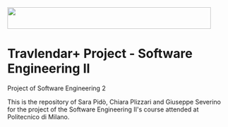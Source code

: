 <img src="https://i.imgur.com/JgV9gkR.png" width="460.5" height="49" />

#  Travlendar+ Project - Software Engineering II
Project of Software Engineering 2


This is the repository of Sara Pidò, Chiara Plizzari and Giuseppe Severino for the project of the Software Engineering II's course attended at Politecnico di Milano.
